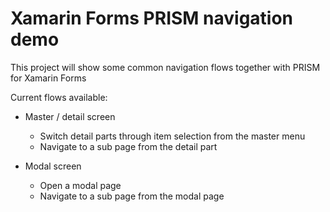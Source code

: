 # Xamarin Forms PRISM navigation demo
This project will show some common navigation flows together with PRISM for Xamarin Forms

Current flows available:

* Master / detail screen
  * Switch detail parts through item selection from the master menu
  * Navigate to a sub page from the detail part

* Modal screen
  * Open a modal page
  * Navigate to a sub page from the modal page
